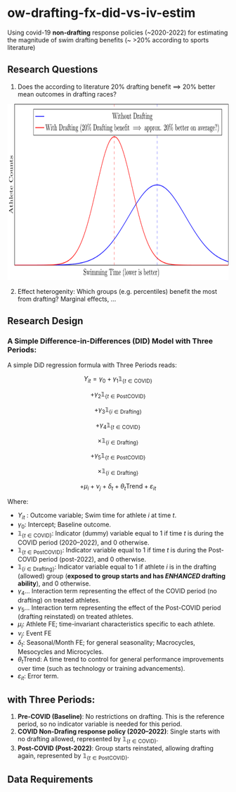 # ow-drafting-fx-did-vs-iv-estim
Using covid-19 **non-drafting** response policies (\~2020-2022) for estimating the magnitude of swim drafting benefits (\~ >20% according to sports literature)

## Research Questions

1. Does the according to literature 20\% drafting benefit $\implies$ 20\% better mean outcomes in drafting races? 

<img src="intro.png" width="800" height="400">

2. Effect heterogenity: Which groups (e.g. percentiles) benefit the most from drafting? Marginal effects, ...


## Research Design

### A Simple Difference-in-Differences (DID) Model with Three Periods:

A simple DiD regression formula with Three Periods reads:

$$
Y_{it} = \gamma_0 + \gamma_1 \mathbb{1}_{\{t \in \text{COVID}\}}
$$

$$
+\gamma_2 \mathbb{1}_{\{t \in \text{PostCOVID}\}}
$$

$$
+\gamma_3 \mathbb{1}_{\{i \in \text{Drafting}\}}
$$

$$
+\gamma_4 \mathbb{1}_{\{t \in \text{COVID}\}}
$$

$$
\times \mathbb{1}_{\{i \in \text{Drafting}\}}
$$

$$
+\gamma_5 \mathbb{1}_{\{t \in \text{PostCOVID}\}}
$$

$$
\times \mathbb{1}_{\{i \in \text{Drafting}\}}
$$

$$
+\mu_i + \nu_j + \delta_t + \theta_t \text{Trend} + \varepsilon_{it}
$$

Where:

- $Y_{it}$ : Outcome variable; Swim time for athlete $i$ at time $t$.
- $\gamma_0$: Intercept; Baseline outcome.
- $\mathbb{1}_{\{t \in \text{COVID}\}}$: Indicator (dummy) variable equal to 1 if time $t$ is during the COVID period (2020–2022), and 0 otherwise.
- $\mathbb{1}_{\{t \in \text{PostCOVID}\}}$: Indicator variable equal to 1 if time $t$ is during the Post-COVID period (post-2022), and 0 otherwise.
- $\mathbb{1}_{\{i \in \text{Drafting}\}}$: Indicator variable equal to 1 if athlete $i$ is in the drafting (allowed) group (**exposed to group starts and has *ENHANCED* drafting ability**), and 0 otherwise.
- $\gamma_4 ...$  Interaction term representing the effect of the COVID period (no drafting) on treated athletes.
- $\gamma_5 ...$ Interaction term representing the effect of the Post-COVID period (drafting reinstated) on treated athletes.
- $\mu_i$: Athlete FE; time-invariant characteristics specific to each athlete.
- $\nu_j$: Event FE
- $\delta_t$: Seasonal/Month FE; for general seasonality; Macrocycles, Mesocycles and Microcycles.
- $\theta_t \text{Trend}$: A time trend to control for general performance improvements over time (such as technology or training advancements).
- $\varepsilon_{it}$: Error term.

## with Three Periods:

1. **Pre-COVID (Baseline)**: No restrictions on drafting. This is the reference period, so no indicator variable is needed for this period.
2. **COVID Non-Drafing response policy (2020–2022)**: Single starts with no drafting allowed, represented by $\mathbb{1}_{\{t \in \text{COVID}\}}$.
3. **Post-COVID (Post-2022)**: Group starts reinstated, allowing drafting again, represented by $\mathbb{1}_{\{t \in \text{PostCOVID}\}}$.


## Data Requirements

